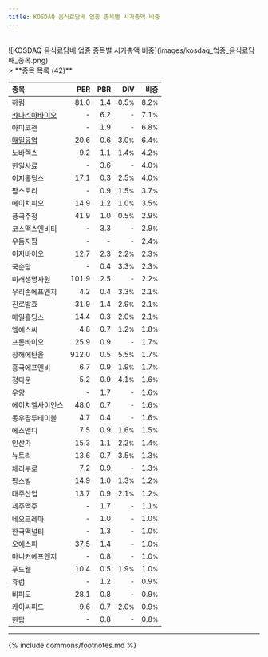 ```yaml
---
title: KOSDAQ 음식료담배 업종 종목별 시가총액 비중
---
```

<br>
![KOSDAQ 음식료담배 업종 종목별 시가총액 비중](images/kosdaq_업종_음식료담배_종목.png)
<br>
> **종목 목록 (42)**<a id="list"></a>

| **종목** | **PER** | **PBR** | **DIV** | **비중** |
| :------- | ------: | ------: | ------: | -------: |
| 하림 | 81.0 | 1.4 | 0.5<small>%</small> | 8.2<small>%</small> |
| [카나리아바이오](/016790/) | - | 6.2 | - | 7.1<small>%</small> |
| 아미코젠 | - | 1.9 | - | 6.8<small>%</small> |
| [매일유업](/267980/) | 20.6 | 0.6 | 3.0<small>%</small> | 6.4<small>%</small> |
| 노바렉스 | 9.2 | 1.1 | 1.4<small>%</small> | 4.2<small>%</small> |
| 한일사료 | - | 3.6 | - | 4.0<small>%</small> |
| 이지홀딩스 | 17.1 | 0.3 | 2.5<small>%</small> | 4.0<small>%</small> |
| 팜스토리 | - | 0.9 | 1.5<small>%</small> | 3.7<small>%</small> |
| 에이치피오 | 14.9 | 1.2 | 1.0<small>%</small> | 3.5<small>%</small> |
| 풍국주정 | 41.9 | 1.0 | 0.5<small>%</small> | 2.9<small>%</small> |
| 코스맥스엔비티 | - | 3.3 | - | 2.9<small>%</small> |
| 우듬지팜 | - | - | - | 2.4<small>%</small> |
| 이지바이오 | 12.7 | 2.3 | 2.2<small>%</small> | 2.3<small>%</small> |
| 국순당 | - | 0.4 | 3.3<small>%</small> | 2.3<small>%</small> |
| 미래생명자원 | 101.9 | 2.5 | - | 2.2<small>%</small> |
| 우리손에프앤지 | 4.2 | 0.4 | 3.3<small>%</small> | 2.1<small>%</small> |
| 진로발효 | 31.9 | 1.4 | 2.9<small>%</small> | 2.1<small>%</small> |
| 매일홀딩스 | 14.4 | 0.3 | 2.0<small>%</small> | 2.1<small>%</small> |
| 엠에스씨 | 4.8 | 0.7 | 1.2<small>%</small> | 1.8<small>%</small> |
| 프롬바이오 | 25.9 | 0.9 | - | 1.7<small>%</small> |
| 창해에탄올 | 912.0 | 0.5 | 5.5<small>%</small> | 1.7<small>%</small> |
| 흥국에프엔비 | 6.7 | 0.9 | 1.9<small>%</small> | 1.7<small>%</small> |
| 정다운 | 5.2 | 0.9 | 4.1<small>%</small> | 1.6<small>%</small> |
| 우양 | - | 1.7 | - | 1.6<small>%</small> |
| 에이치엘사이언스 | 48.0 | 0.7 | - | 1.6<small>%</small> |
| 동우팜투테이블 | 4.7 | 0.4 | - | 1.6<small>%</small> |
| 에스앤디 | 7.5 | 0.9 | 1.6<small>%</small> | 1.5<small>%</small> |
| 인산가 | 15.3 | 1.1 | 2.2<small>%</small> | 1.4<small>%</small> |
| 뉴트리 | 13.6 | 0.7 | 3.5<small>%</small> | 1.3<small>%</small> |
| 체리부로 | 7.2 | 0.9 | - | 1.3<small>%</small> |
| 팜스빌 | 14.9 | 1.0 | 1.3<small>%</small> | 1.2<small>%</small> |
| 대주산업 | 13.7 | 0.9 | 2.1<small>%</small> | 1.2<small>%</small> |
| 제주맥주 | - | 1.7 | - | 1.1<small>%</small> |
| 네오크레마 | - | 1.0 | - | 1.0<small>%</small> |
| 한국맥널티 | - | 1.3 | - | 1.0<small>%</small> |
| 오에스피 | 37.5 | 1.4 | - | 1.0<small>%</small> |
| 마니커에프앤지 | - | 0.8 | - | 1.0<small>%</small> |
| 푸드웰 | 10.4 | 0.5 | 1.9<small>%</small> | 1.0<small>%</small> |
| 휴럼 | - | 1.2 | - | 0.9<small>%</small> |
| 비피도 | 28.1 | 0.8 | - | 0.9<small>%</small> |
| 케이씨피드 | 9.6 | 0.7 | 2.0<small>%</small> | 0.9<small>%</small> |
| 한탑 | - | 0.8 | - | 0.8<small>%</small> |

---
{% include commons/footnotes.md %}
